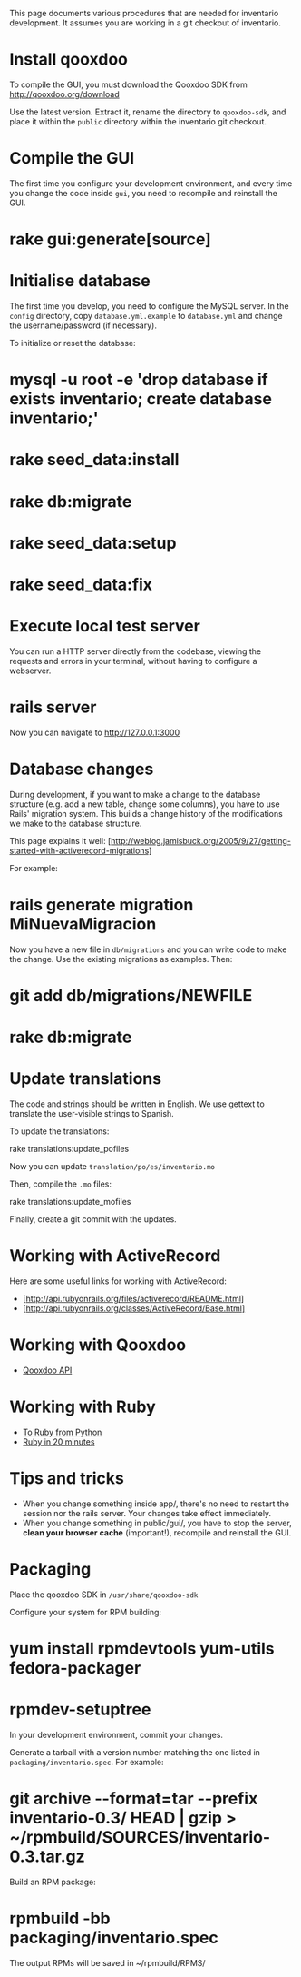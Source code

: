 This page documents various procedures that are needed for inventario development. It assumes you are working in a git checkout of inventario.

# Install qooxdoo

To compile the GUI, you must download the Qooxdoo SDK from http://qooxdoo.org/download

Use the latest version. Extract it, rename the directory to `qooxdoo-sdk`, and place it within the `public` directory within the inventario git checkout.

# Compile the GUI

The first time you configure your development environment, and every time you change the code inside `gui`, you need to recompile and reinstall the GUI. 

 # rake gui:generate[source]

# Initialise database

The first time you develop, you need to configure the MySQL server. In the `config` directory, copy `database.yml.example` to `database.yml` and change the username/password (if necessary).

To initialize or reset the database:

 # mysql -u root -e 'drop database if exists inventario; create database inventario;'
 # rake seed_data:install
 # rake db:migrate
 # rake seed_data:setup
 # rake seed_data:fix

# Execute local test server

You can run a HTTP server directly from the codebase, viewing the requests and errors in your terminal, without having to configure a webserver.

 # rails server

Now you can navigate to http://127.0.0.1:3000

# Database changes

During development, if you want to make a change to the database structure (e.g. add a new table, change some columns), you have to use Rails' migration system. This builds a change history of the modifications we make to the database structure.

This page explains it well: [http://weblog.jamisbuck.org/2005/9/27/getting-started-with-activerecord-migrations]

For example:

 # rails generate migration MiNuevaMigracion

Now you have a new file in `db/migrations` and you can write code to make the change. Use the existing migrations as examples. Then:

 # git add db/migrations/NEWFILE
 # rake db:migrate

# Update translations

The code and strings should be written in English. We use gettext to translate the user-visible strings to Spanish.

To update the translations:

 rake translations:update_pofiles

Now you can update `translation/po/es/inventario.mo`

Then, compile the `.mo` files:

 rake translations:update_mofiles

Finally, create a git commit with the updates.

# Working with ActiveRecord

Here are some useful links for working with ActiveRecord:

* [http://api.rubyonrails.org/files/activerecord/README.html]
* [http://api.rubyonrails.org/classes/ActiveRecord/Base.html]

# Working with Qooxdoo

* [Qooxdoo API](http://demo.qooxdoo.org/current/apiviewer/)

# Working with Ruby

* [To Ruby from Python](http://www.ruby-lang.org/en/documentation/ruby-from-other-languages/to-ruby-from-python/)
* [Ruby in 20 minutes](http://www.ruby-lang.org/en/documentation/quickstart/)

# Tips and tricks

* When you change something inside app/, there's no need to restart the session nor the rails server. Your changes take effect immediately.
* When you change something in public/gui/, you have to stop the server, **clean your browser cache** (important!), recompile and reinstall the GUI.

# Packaging

Place the qooxdoo SDK in `/usr/share/qooxdoo-sdk`

Configure your system for RPM building:

  # yum install rpmdevtools yum-utils fedora-packager 
  # rpmdev-setuptree

In your development environment, commit your changes.

Generate a tarball with a version number matching the one listed in `packaging/inventario.spec`. For example:

  # git archive --format=tar --prefix inventario-0.3/ HEAD | gzip > ~/rpmbuild/SOURCES/inventario-0.3.tar.gz

Build an RPM package:

   # rpmbuild -bb packaging/inventario.spec

The output RPMs will be saved in ~/rpmbuild/RPMS/